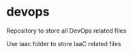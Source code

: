# devops
Repository to store all DevOps related files

Use Iaac folder to store IaaC related files


